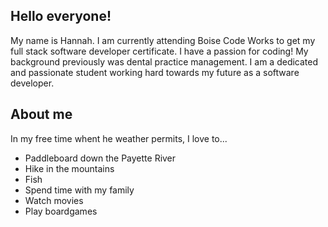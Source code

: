 ## Hello everyone!

My name is Hannah. I am currently attending Boise Code Works to get my full stack software developer certificate. I have a passion for coding! My background previously was dental practice management. I am a dedicated and passionate student working hard towards my future as a software developer.

## About me

In my free time whent he weather permits, I love to...<ul>
<li>Paddleboard down the Payette River</li>
<li>Hike in the mountains</li>
  <li>Fish</li>
<li>Spend time with my family</li>
<li>Watch movies</li>
<li>Play boardgames</li>
</ul>